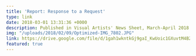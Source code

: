 ```yaml
---
title: 'Report: Response to a Request'
type: link
date: 2018-03-01 13:31:36 +0000
description: Published in Visual Artists' News Sheet, March-April 2018
img: "/uploads/2018/02/09/Optimized-IMG_7802.JPG"
link: https://drive.google.com/file/d/1gah1wkntkGj9gaI_KwUoic1GXuvtM4BZ/view?usp=sharing
featured: true
---
```

